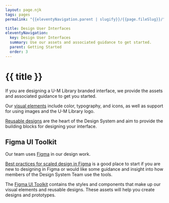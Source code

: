 ```yaml
---
layout: page.njk
tags: pages
permalink: "{{eleventyNavigation.parent | slugify}}/{{page.fileSlug}}/"

title: Design User Interfaces
eleventyNavigation:
  key: Design User Interfaces
  summary: Use our assets and associated guidance to get started.
  parent: Getting Started
  order: 3
---
```


# {{ title }}

If you are designing a U-M Library branded interface, we provide the assets and associated guidance to get you started.

Our [visual elements](/visual-elements/) include color, typography, and icons, as well as support for using images and the U-M Library logo.

[Reusable designs](/reusable-designs/) are the heart of the Design System and aim to provide the building blocks for designing your interface.

## Figma UI Toolkit

Our team uses [Figma](https://www.figma.com/)  in our design work.

[Best practices for scaled design in Figma](https://docs.google.com/document/d/16SJAFx2EepnSY6xLau8ZEBw6b1Ez1flkim0jP2VXBIs/edit?usp=sharing) is a good place to start if you are new to designing in Figma or would like some guidance and insight into how members of the Design System Team use the tools.

The [Figma UI Toolkit](https://www.figma.com/@mlibrary) contains the styles and components that make up our visual elements and reusable designs. These assets will help you create designs and prototypes.
